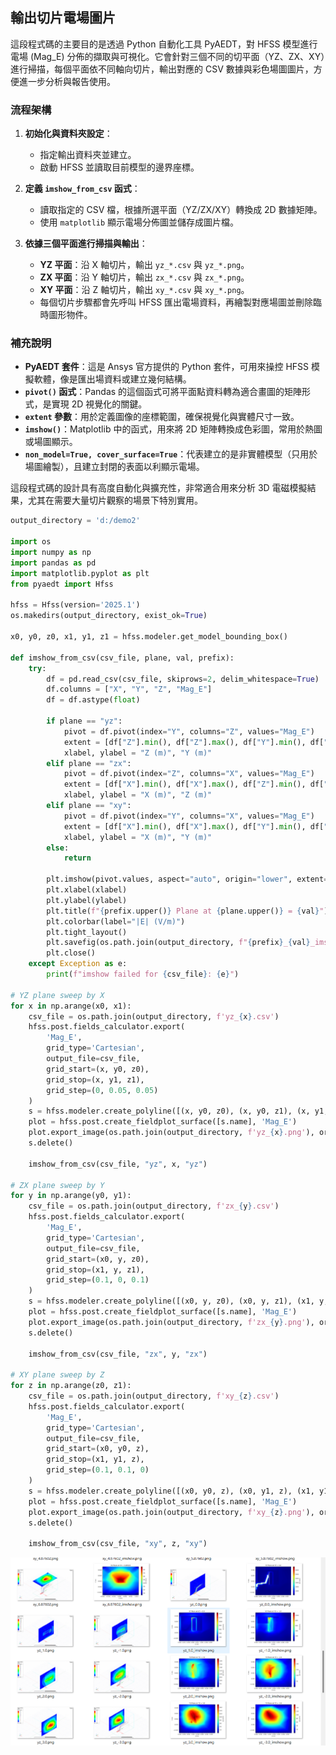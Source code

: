 輸出切片電場圖片
---

這段程式碼的主要目的是透過 Python 自動化工具 PyAEDT，對 HFSS 模型進行電場 (Mag\_E) 分佈的擷取與可視化。它會針對三個不同的切平面（YZ、ZX、XY）進行掃描，每個平面依不同軸向切片，輸出對應的 CSV 數據與彩色場圖圖片，方便進一步分析與報告使用。

### 流程架構

1. **初始化與資料夾設定**：

   * 指定輸出資料夾並建立。
   * 啟動 HFSS 並讀取目前模型的邊界座標。

2. **定義 `imshow_from_csv` 函式**：

   * 讀取指定的 CSV 檔，根據所選平面（YZ/ZX/XY）轉換成 2D 數據矩陣。
   * 使用 `matplotlib` 顯示電場分佈圖並儲存成圖片檔。

3. **依據三個平面進行掃描與輸出**：

   * **YZ 平面**：沿 X 軸切片，輸出 `yz_*.csv` 與 `yz_*.png`。
   * **ZX 平面**：沿 Y 軸切片，輸出 `zx_*.csv` 與 `zx_*.png`。
   * **XY 平面**：沿 Z 軸切片，輸出 `xy_*.csv` 與 `xy_*.png`。
   * 每個切片步驟都會先呼叫 HFSS 匯出電場資料，再繪製對應場圖並刪除臨時圖形物件。

### 補充說明

* **PyAEDT 套件**：這是 Ansys 官方提供的 Python 套件，可用來操控 HFSS 模擬軟體，像是匯出場資料或建立幾何結構。
* **`pivot()` 函式**：Pandas 的這個函式可將平面點資料轉為適合畫圖的矩陣形式，是實現 2D 視覺化的關鍵。
* **`extent` 參數**：用於定義圖像的座標範圍，確保視覺化與實體尺寸一致。
* **`imshow()`**：Matplotlib 中的函式，用來將 2D 矩陣轉換成色彩圖，常用於熱圖或場圖顯示。
* **`non_model=True, cover_surface=True`**：代表建立的是非實體模型（只用於場圖繪製），且建立封閉的表面以利顯示電場。

這段程式碼的設計具有高度自動化與擴充性，非常適合用來分析 3D 電磁模擬結果，尤其在需要大量切片觀察的場景下特別實用。



```python
output_directory = 'd:/demo2'

import os
import numpy as np
import pandas as pd
import matplotlib.pyplot as plt
from pyaedt import Hfss

hfss = Hfss(version='2025.1')
os.makedirs(output_directory, exist_ok=True)

x0, y0, z0, x1, y1, z1 = hfss.modeler.get_model_bounding_box()

def imshow_from_csv(csv_file, plane, val, prefix):
    try:
        df = pd.read_csv(csv_file, skiprows=2, delim_whitespace=True)
        df.columns = ["X", "Y", "Z", "Mag_E"]
        df = df.astype(float)

        if plane == "yz":
            pivot = df.pivot(index="Y", columns="Z", values="Mag_E")
            extent = [df["Z"].min(), df["Z"].max(), df["Y"].min(), df["Y"].max()]
            xlabel, ylabel = "Z (m)", "Y (m)"
        elif plane == "zx":
            pivot = df.pivot(index="Z", columns="X", values="Mag_E")
            extent = [df["X"].min(), df["X"].max(), df["Z"].min(), df["Z"].max()]
            xlabel, ylabel = "X (m)", "Z (m)"
        elif plane == "xy":
            pivot = df.pivot(index="Y", columns="X", values="Mag_E")
            extent = [df["X"].min(), df["X"].max(), df["Y"].min(), df["Y"].max()]
            xlabel, ylabel = "X (m)", "Y (m)"
        else:
            return

        plt.imshow(pivot.values, aspect="auto", origin="lower", extent=extent, cmap="jet")
        plt.xlabel(xlabel)
        plt.ylabel(ylabel)
        plt.title(f"{prefix.upper()} Plane at {plane.upper()} = {val}")
        plt.colorbar(label="|E| (V/m)")
        plt.tight_layout()
        plt.savefig(os.path.join(output_directory, f"{prefix}_{val}_imshow.png"))
        plt.close()
    except Exception as e:
        print(f"imshow failed for {csv_file}: {e}")

# YZ plane sweep by X
for x in np.arange(x0, x1):
    csv_file = os.path.join(output_directory, f'yz_{x}.csv')
    hfss.post.fields_calculator.export(
        'Mag_E',
        grid_type='Cartesian',
        output_file=csv_file,
        grid_start=(x, y0, z0),
        grid_stop=(x, y1, z1),
        grid_step=(0, 0.05, 0.05)
    )
    s = hfss.modeler.create_polyline([(x, y0, z0), (x, y0, z1), (x, y1, z1), (x, y1, z0)], non_model=True, cover_surface=True)
    plot = hfss.post.create_fieldplot_surface([s.name], 'Mag_E')
    plot.export_image(os.path.join(output_directory, f'yz_{x}.png'), orientation='isometric')
    s.delete()

    imshow_from_csv(csv_file, "yz", x, "yz")

# ZX plane sweep by Y
for y in np.arange(y0, y1):
    csv_file = os.path.join(output_directory, f'zx_{y}.csv')
    hfss.post.fields_calculator.export(
        'Mag_E',
        grid_type='Cartesian',
        output_file=csv_file,
        grid_start=(x0, y, z0),
        grid_stop=(x1, y, z1),
        grid_step=(0.1, 0, 0.1)
    )
    s = hfss.modeler.create_polyline([(x0, y, z0), (x0, y, z1), (x1, y, z1), (x1, y, z0)], non_model=True, cover_surface=True)
    plot = hfss.post.create_fieldplot_surface([s.name], 'Mag_E')
    plot.export_image(os.path.join(output_directory, f'zx_{y}.png'), orientation='isometric')
    s.delete()

    imshow_from_csv(csv_file, "zx", y, "zx")

# XY plane sweep by Z
for z in np.arange(z0, z1):
    csv_file = os.path.join(output_directory, f'xy_{z}.csv')
    hfss.post.fields_calculator.export(
        'Mag_E',
        grid_type='Cartesian',
        output_file=csv_file,
        grid_start=(x0, y0, z),
        grid_stop=(x1, y1, z),
        grid_step=(0.1, 0.1, 0)
    )
    s = hfss.modeler.create_polyline([(x0, y0, z), (x0, y1, z), (x1, y1, z), (x1, y0, z)], non_model=True, cover_surface=True)
    plot = hfss.post.create_fieldplot_surface([s.name], 'Mag_E')
    plot.export_image(os.path.join(output_directory, f'xy_{z}.png'), orientation='isometric')
    s.delete()

    imshow_from_csv(csv_file, "xy", z, "xy")

```

![2025-05-12_18-22-35](/assets/2025-05-12_18-22-35.png)